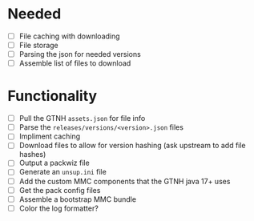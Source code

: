 # Needed
- [ ] File caching with downloading
- [ ] File storage
- [ ] Parsing the json for needed versions
- [ ] Assemble list of files to download

# Functionality
- [ ] Pull the GTNH `assets.json` for file info
- [ ] Parse the `releases/versions/<version>.json` files
- [ ] Impliment caching
- [ ] Download files to allow for version hashing (ask upstream to add file hashes)
- [ ] Output a packwiz file
- [ ] Generate an `unsup.ini` file
- [ ] Add the custom MMC components that the GTNH java 17+ uses
- [ ] Get the pack config files
- [ ] Assemble a bootstrap MMC bundle
- [ ] Color the log formatter?
